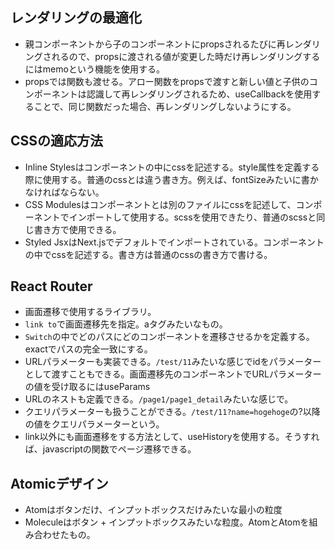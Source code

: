
 ## レンダリングの最適化
 - 親コンポーネントから子のコンポーネントにpropsされるたびに再レンダリングされるので、propsに渡される値が変更した時だけ再レンダリングするにはmemoという機能を使用する。
 - propsでは関数も渡せる。アロー関数をpropsで渡すと新しい値と子供のコンポーネントは認識して再レンダリングされるため、useCallbackを使用することで、同じ関数だった場合、再レンダリングしないようにする。

## CSSの適応方法
- Inline Stylesはコンポーネントの中にcssを記述する。style属性を定義する際に使用する。普通のcssとは違う書き方。例えば、fontSizeみたいに書かなければならない。
- CSS Modulesはコンポーネントとは別のファイルにcssを記述して、コンポーネントでインポートして使用する。scssを使用できたり、普通のscssと同じ書き方で使用できる。
- Styled JsxはNext.jsでデフォルトでインポートされている。コンポーネントの中でcssを記述する。書き方は普通のcssの書き方で書ける。

## React Router
- 画面遷移で使用するライブラリ。
- `link to`で画面遷移先を指定。aタグみたいなもの。
- `Switch`の中でどのパスにどのコンポーネントを遷移させるかを定義する。exactでパスの完全一致にする。
- URLパラメーターも実装できる。`/test/11`みたいな感じでidをパラメーターとして渡すこともできる。画面遷移先のコンポーネントでURLパラメーターの値を受け取るにはuseParams
- URLのネストも定義できる。`/page1/page1_detail`みたいな感じで。
- クエリパラメーターも扱うことができる。`/test/11?name=hogehoge`の?以降の値をクエリパラメーターという。
- link以外にも画面遷移をする方法として、useHistoryを使用する。そうすれば、javascriptの関数でページ遷移できる。

## Atomicデザイン
- Atomはボタンだけ、インプットボックスだけみたいな最小の粒度
- Moleculeはボタン + インプットボックスみたいな粒度。AtomとAtomを組み合わせたもの。
